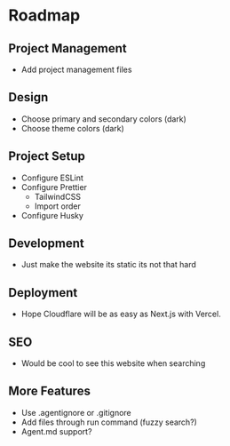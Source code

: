 # Roadmap

## Project Management

- Add project management files

## Design

- Choose primary and secondary colors (dark)
- Choose theme colors (dark)

## Project Setup

- Configure ESLint
- Configure Prettier
  - TailwindCSS
  - Import order
- Configure Husky

## Development

- Just make the website its static its not that hard

## Deployment

- Hope Cloudflare will be as easy as Next.js with Vercel.

## SEO

- Would be cool to see this website when searching

## More Features

- Use .agentignore or .gitignore
- Add files through run command (fuzzy search?)
- Agent.md support?
